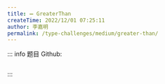 ```yaml
---
title: ➖ GreaterThan
createTime: 2022/12/01 07:25:11
author: 李嘉明
permalink: /type-challenges/medium/greater-than/
---
```


::: info 题目
Github: []()

```ts

```

:::
